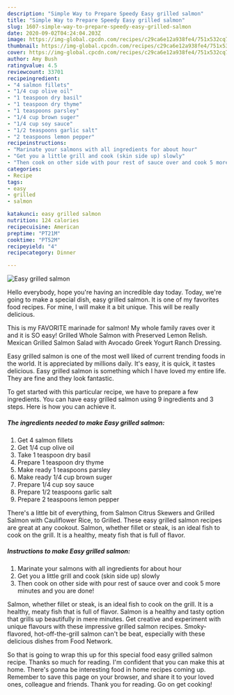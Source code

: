 ```yaml
---
description: "Simple Way to Prepare Speedy Easy grilled salmon"
title: "Simple Way to Prepare Speedy Easy grilled salmon"
slug: 1607-simple-way-to-prepare-speedy-easy-grilled-salmon
date: 2020-09-02T04:24:04.203Z
image: https://img-global.cpcdn.com/recipes/c29ca6e12a938fe4/751x532cq70/easy-grilled-salmon-recipe-main-photo.jpg
thumbnail: https://img-global.cpcdn.com/recipes/c29ca6e12a938fe4/751x532cq70/easy-grilled-salmon-recipe-main-photo.jpg
cover: https://img-global.cpcdn.com/recipes/c29ca6e12a938fe4/751x532cq70/easy-grilled-salmon-recipe-main-photo.jpg
author: Amy Bush
ratingvalue: 4.5
reviewcount: 33701
recipeingredient:
- "4 salmon fillets"
- "1/4 cup olive oil"
- "1 teaspoon dry basil"
- "1 teaspoon dry thyme"
- "1 teaspoons parsley"
- "1/4 cup brown suger"
- "1/4 cup soy sauce"
- "1/2 teaspoons garlic salt"
- "2 teaspoons lemon pepper"
recipeinstructions:
- "Marinate your salmons with all ingredients for about hour"
- "Get you a little grill and cook (skin side up) slowly"
- "Then cook on other side with pour rest of sauce over and cook 5 more minutes and you are done!"
categories:
- Recipe
tags:
- easy
- grilled
- salmon

katakunci: easy grilled salmon 
nutrition: 124 calories
recipecuisine: American
preptime: "PT21M"
cooktime: "PT52M"
recipeyield: "4"
recipecategory: Dinner

---
```



![Easy grilled salmon](https://img-global.cpcdn.com/recipes/c29ca6e12a938fe4/751x532cq70/easy-grilled-salmon-recipe-main-photo.jpg)

Hello everybody, hope you're having an incredible day today. Today, we're going to make a special dish, easy grilled salmon. It is one of my favorites food recipes. For mine, I will make it a bit unique. This will be really delicious.

This is my FAVORITE marinade for salmon! My whole family raves over it and it is SO easy! Grilled Whole Salmon with Preserved Lemon Relish. Mexican Grilled Salmon Salad with Avocado Greek Yogurt Ranch Dressing.

Easy grilled salmon is one of the most well liked of current trending foods in the world. It is appreciated by millions daily. It's easy, it is quick, it tastes delicious. Easy grilled salmon is something which I have loved my entire life. They are fine and they look fantastic.


To get started with this particular recipe, we have to prepare a few ingredients. You can have easy grilled salmon using 9 ingredients and 3 steps. Here is how you can achieve it.

<!--inarticleads1-->

##### The ingredients needed to make Easy grilled salmon:

1. Get 4 salmon fillets
1. Get 1/4 cup olive oil
1. Take 1 teaspoon dry basil
1. Prepare 1 teaspoon dry thyme
1. Make ready 1 teaspoons parsley
1. Make ready 1/4 cup brown suger
1. Prepare 1/4 cup soy sauce
1. Prepare 1/2 teaspoons garlic salt
1. Prepare 2 teaspoons lemon pepper


There&#39;s a little bit of everything, from Salmon Citrus Skewers and Grilled Salmon with Cauliflower Rice, to Grilled. These easy grilled salmon recipes are great at any cookout. Salmon, whether fillet or steak, is an ideal fish to cook on the grill. It is a healthy, meaty fish that is full of flavor. 

<!--inarticleads2-->

##### Instructions to make Easy grilled salmon:

1. Marinate your salmons with all ingredients for about hour
1. Get you a little grill and cook (skin side up) slowly
1. Then cook on other side with pour rest of sauce over and cook 5 more minutes and you are done!


Salmon, whether fillet or steak, is an ideal fish to cook on the grill. It is a healthy, meaty fish that is full of flavor. Salmon is a healthy and tasty option that grills up beautifully in mere minutes. Get creative and experiment with unique flavours with these impressive grilled salmon recipes. Smoky-flavored, hot-off-the-grill salmon can&#39;t be beat, especially with these delicious dishes from Food Network. 

So that is going to wrap this up for this special food easy grilled salmon recipe. Thanks so much for reading. I'm confident that you can make this at home. There's gonna be interesting food in home recipes coming up. Remember to save this page on your browser, and share it to your loved ones, colleague and friends. Thank you for reading. Go on get cooking!
